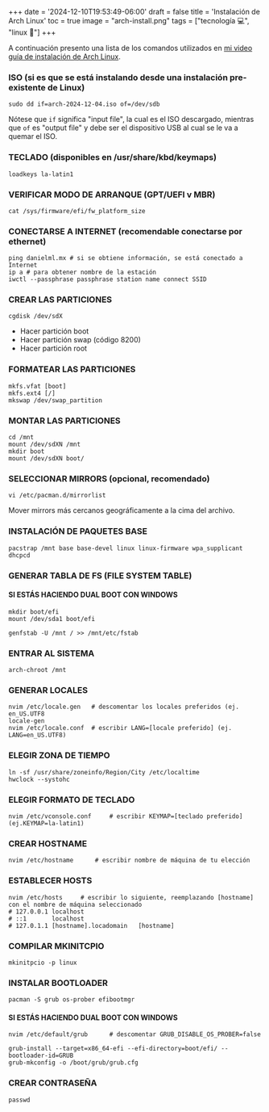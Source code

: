 +++
date = '2024-12-10T19:53:49-06:00'
draft = false
title = 'Instalación de Arch Linux'
toc = true
image = "arch-install.png"
tags = ["tecnología 💻", "linux 🐧"]
+++

A continuación presento una lista de los comandos utilizados en [mi video guía de instalación de Arch Linux](https://youtu.be/rDiilGzZNsE).

### ISO (si es que se está instalando desde una instalación pre-existente de Linux)
```
sudo dd if=arch-2024-12-04.iso of=/dev/sdb
```

Nótese que `if` significa "input file", la cual es el ISO descargado, mientras que `of` es "output file" y debe ser el dispositivo USB al cual se le va a quemar el ISO.



### TECLADO (disponibles en /usr/share/kbd/keymaps)
```
loadkeys la-latin1
```

### VERIFICAR MODO DE ARRANQUE (GPT/UEFI v MBR)
```
cat /sys/firmware/efi/fw_platform_size
```

### CONECTARSE A INTERNET (recomendable conectarse por ethernet)
```
ping danielml.mx # si se obtiene información, se está conectado a Internet
ip a # para obtener nombre de la estación
iwctl --passphrase passphrase station name connect SSID
```

### CREAR LAS PARTICIONES
```
cgdisk /dev/sdX
```

- Hacer partición boot
- Hacer partición swap (código 8200)
- Hacer partición root

### FORMATEAR LAS PARTICIONES
```
mkfs.vfat [boot]
mkfs.ext4 [/]
mkswap /dev/swap_partition
```

### MONTAR LAS PARTICIONES
 ```
cd /mnt
mount /dev/sdXN /mnt
mkdir boot
mount /dev/sdXN boot/
```

### SELECCIONAR MIRRORS (opcional, recomendado)
```
vi /etc/pacman.d/mirrorlist
```
Mover mirrors más cercanos geográficamente a la cima del archivo.

### INSTALACIÓN DE PAQUETES BASE
```
pacstrap /mnt base base-devel linux linux-firmware wpa_supplicant dhcpcd 
```

### GENERAR TABLA DE FS (FILE SYSTEM TABLE)
#### SI ESTÁS HACIENDO DUAL BOOT CON WINDOWS
```
mkdir boot/efi
mount /dev/sda1 boot/efi
```

```
genfstab -U /mnt / >> /mnt/etc/fstab
```

### ENTRAR AL SISTEMA
```
arch-chroot /mnt
```

### GENERAR LOCALES
```
nvim /etc/locale.gen   # descomentar los locales preferidos (ej. en_US.UTF8
locale-gen
nvim /etc/locale.conf  # escribir LANG=[locale preferido] (ej. LANG=en_US.UTF8)
```
 
### ELEGIR ZONA DE TIEMPO
```
ln -sf /usr/share/zoneinfo/Region/City /etc/localtime
hwclock --systohc
```

### ELEGIR FORMATO DE TECLADO
```
nvim /etc/vconsole.conf     # escribir KEYMAP=[teclado preferido] (ej.KEYMAP=la-latin1)
```

### CREAR HOSTNAME
```
nvim /etc/hostname      # escribir nombre de máquina de tu elección
```


### ESTABLECER HOSTS
```
nvim /etc/hosts     # escribir lo siguiente, reemplazando [hostname] con el nombre de máquina seleccionado
# 127.0.0.1	localhost
# ::1		localhost
# 127.0.1.1	[hostname].locadomain	[hostname]
```

### COMPILAR MKINITCPIO
```
mkinitpcio -p linux
 ```

### INSTALAR BOOTLOADER
```
pacman -S grub os-prober efibootmgr
```

#### SI ESTÁS HACIENDO DUAL BOOT CON WINDOWS
```
nvim /etc/default/grub      # descomentar GRUB_DISABLE_OS_PROBER=false
```

```
grub-install --target=x86_64-efi --efi-directory=boot/efi/ --bootloader-id=GRUB
grub-mkconfig -o /boot/grub/grub.cfg
```

### CREAR CONTRASEÑA
```
passwd
```



